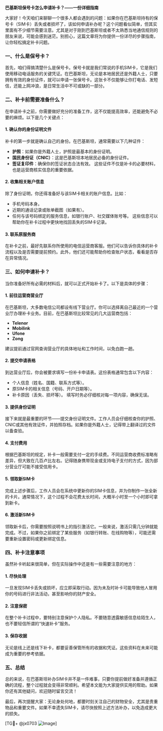 **巴基斯坦保号卡怎么申请补卡？——一份详细指南**

大家好！今天咱们来聊聊一个很多人都会遇到的问题：如果你在巴基斯坦持有的保号卡（SIM卡）丢失或者损坏了，该如何申请补办呢？这个问题看似简单，但其实里面有不少细节需要注意。尤其是对于刚到巴基斯坦或者不太熟悉当地通信规则的朋友来说，可能会感到迷茫。别担心，这篇文章将为你提供一份详尽的步骤指南，让你轻松搞定补卡问题。

### 一、什么是保号卡？
首先，咱们得搞清楚什么是保号卡。保号卡就是我们常说的手机SIM卡，它是我们使用移动电话服务的关键凭证。在巴基斯坦，无论是本地居民还是外籍人士，只要拥有有效的身份证件，就可以申请一张保号卡。这张卡不仅能够让你打电话、发短信，还能上网冲浪，是日常生活中不可或缺的一部分。

### 二、补卡前需要准备什么？
在申请补卡之前，你需要做好充分的准备工作，这不仅能提高效率，还能避免不必要的麻烦。以下是几个关键点：

#### 1. 确认你的身份证明文件
补卡的第一步就是确认自己的身份。在巴基斯坦，通常需要以下几种证件：
- **护照**：如果你是外籍人士，护照是最基本的身份证明。
- **国民身份证（CNIC）**：这是巴基斯坦本地居民必备的身份证件。
- **签证复印件**：确保你的签证状态合法有效。
这些证件不仅是补卡的必要材料，也是运营商核实信息的重要依据。

#### 2. 收集相关账户信息
除了身份证明，你还得准备好与该SIM卡相关的账户信息。比如：
- 手机号码本身。
- 近期的通话记录或账单截图（如果有）。
- 任何与该号码绑定的服务信息，如银行账户、社交媒体账号等。
这些信息可以帮助你在补卡过程中更快地找回丢失的SIM卡记录。

#### 3. 联系原服务商
在补卡之前，最好先联系你所使用的电信运营商客服。他们可以告诉你具体的补卡流程以及是否需要提前预约。此外，他们还可能帮助你检查账户状态，看看是否存在异常情况。

### 三、如何申请补卡？
当你准备好所有必需的材料后，就可以正式开始补卡了。以下是具体的步骤：

#### 1. 前往运营商营业厅
在巴基斯坦，大多数电信公司都设有线下营业厅。你可以选择离自己最近的一个营业厅办理补卡业务。目前，在巴基斯坦比较常见的几大运营商包括：
- **Telenor**
- **Mobilink**
- **Ufone**
- **Zong**

建议提前通过官网查询营业厅的具体地址和工作时间，以免白跑一趟。

#### 2. 提交申请表格
到达营业厅后，你会被要求填写一份补卡申请表。这份表格通常包含以下内容：
- 个人信息（姓名、国籍、联系方式等）。
- 原SIM卡的相关信息（号码、开户日期等）。
- 补卡原因（丢失、损坏等）。
填写时务必仔细核对每一项内容，确保无误。

#### 3. 提供身份证明
接下来就是最重要的环节——提交身份证明文件。工作人员会仔细核查你的护照、CNIC或其他有效证件，并拍照存档。如果你是外籍人士，记得带上翻译过的文件以备查验。

#### 4. 支付费用
根据巴基斯坦的规定，补卡一般需要支付一定的手续费。不同运营商收费标准略有差异，但大致在几百卢比左右。记得随身携带现金或支持电子支付的方式，因为部分营业厅可能不接受信用卡。

#### 5. 领取新SIM卡
完成上述步骤后，工作人员会在系统中更新你的SIM卡信息，并为你制作一张全新的卡片。通常情况下，这个过程不会花费太长时间，大概半小时至一个小时即可拿到新卡。

#### 6. 激活新SIM卡
领取新卡后，你需要按照说明书上的指引激活它。一般来说，激活只需几分钟就能完成。不过，如果你之前绑定了某些服务（如银行转账、在线购物等），可能还需要重新设置密码或更新绑定信息。

### 四、补卡注意事项
虽然补卡听起来很简单，但在实际操作中还是有一些需要注意的地方：

#### 1. 尽快处理
一旦发现SIM卡丢失或损坏，应立即采取行动。因为未及时补卡可能导致他人冒用你的号码进行非法活动，甚至影响你的财产安全。

#### 2. 注意保密
在整个补卡过程中，要特别注意保护个人隐私。不要随意透露敏感信息给陌生人，也不要轻信所谓的“快速补卡”服务。

#### 3. 保存收据
无论是线上还是线下补卡，都要妥善保管所有的收据和凭证。这些资料在未来可能成为重要的参考依据。

### 五、总结
总的来说，在巴基斯坦补办SIM卡并不是一件难事，只要你提前做好准备并遵循正确的流程，整个过程就会变得非常顺利。希望本文能为大家提供实用的帮助。如果你还有其他疑问，欢迎随时留言交流！

最后，再次提醒大家：无论身处何地，都要时刻关注自己的财物安全，尤其是贵重物品和重要文件。如果不幸遗失SIM卡，请尽快按照上述方法补办，以免造成更大的损失。

[TG💪+ @jx0703 ![Image](https://github.com/user-attachments/assets/dbca1d08-cadb-493c-b0ec-ad6f7a83f270)]